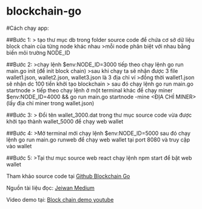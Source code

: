 # blockchain-go

#Cách chạy app:

##Bước 1:
	> tạo thư mục db trong folder source code để chứa cơ sở dữ liệu block chain của từng node khác nhau
	>mỗi node phân biệt với nhau bằng biến môi trường NODE_ID


##Bước 2:
	>chạy lệnh $env:NODE_ID=3000 tiếp theo chạy lệnh go run main.go init (để init block chain)
	>sau khi chạy ta sẽ nhận được 3 file wallet1.json, wallet2.json, wallet3.json là 3 địa chỉ ví 
	>đồng thời wallet1.json sẽ nhận dc 100 tiền khởi tạo blockchain
    > sau đó chạy lệnh go run main.go startnode
    > tiếp theo chạy lệnh ở một terminal khác để chạy miner $env:NODE_ID=4000 && go run main.go startnode -mine <ĐỊA CHỈ MINER> (lấy địa chỉ miner trong wallet.json)

##Bước 3:
	> Đổi tên wallet_3000.dat trong thư mục source code vừa được khởi tạo thành wallet_5000 để chạy web wallet

##Bước 4:
	>Mở terminal mới chạy lệnh $env:NODE_ID=5000 sau đó chạy lệnh go run main.go runweb để chạy web wallet tại port 8080 và truy cập vào wallet 


##Bước 5:
	>Tại thư mục source web react chạy lệnh npm start để bật web wallet

Tham khảo source code tại [Github Blockchain Go](https://github.com/Jeiwan/blockchain_go)

Nguồn tài liệu đọc: [Jeiwan Medium](https://jeiwan.medium.com)

Video demo tại: [Block chain demo youtube](https://youtu.be/Ehry4Khx6wc)
